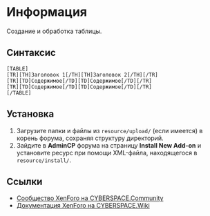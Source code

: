 # Информация

Создание и обработка таблицы.

## Синтаксис

```
[TABLE]
[TR][TH]Заголовок 1[/TH][TH]Заголовок 2[/TH][/TR]
[TR][TD]Содержимое[/TD][TD]Содержимое[/TD][/TR]
[TR][TD]Содержимое[/TD][TD]Содержимое[/TD][/TR]
[/TABLE]
```

## Установка

1. Загрузите папки и файлы из `resource/upload/` (если имеется) в корень форума, сохраняя структуру директорий.
2. Зайдите в **AdminCP** форума на страницу **Install New Add-on** и установите ресурс при помощи XML-файла, находящегося в `resource/install/`.

## Ссылки

- [Сообщество XenForo на CYBERSPACE.Community](//cyberspace.community/forums/30/)
- [Документация XenForo на CYBERSPACE.Wiki](//xenforo.cyberspace.wiki/)
